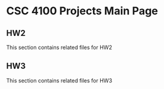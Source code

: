 # CSC 4100 Projects Main Page
## HW2
This section contains related files for HW2
## HW3
This section contains related files for HW3